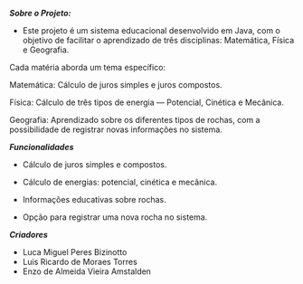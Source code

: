 ***Sobre o Projeto:***
- Este projeto é um sistema educacional desenvolvido em Java, com o objetivo de facilitar o aprendizado de três disciplinas: Matemática, Física e Geografia.

Cada matéria aborda um tema específico:

Matemática: Cálculo de juros simples e juros compostos.

Física: Cálculo de três tipos de energia — Potencial, Cinética e Mecânica.

Geografia: Aprendizado sobre os diferentes tipos de rochas, com a possibilidade de registrar novas informações no sistema.

***Funcionalidades***
- Cálculo de juros simples e compostos.

- Cálculo de energias: potencial, cinética e mecânica.

- Informações educativas sobre rochas.

- Opção para registrar uma nova rocha no sistema.

***Criadores***
- Luca Miguel Peres Bizinotto
- Luis Ricardo de Moraes Torres
- Enzo de Almeida Vieira Amstalden





